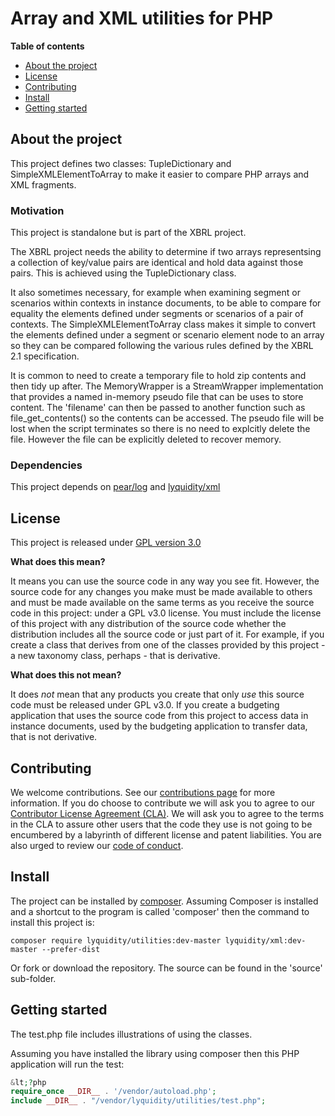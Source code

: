 # Array and XML utilities for PHP

**Table of contents**
* [About the project](#about-the-project)
* [License](#license)
* [Contributing](#contributing)
* [Install](#istall)
* [Getting started](#getting-started)

## About the project

This project defines two classes: TupleDictionary and SimpleXMLElementToArray to make it easier to compare PHP arrays
and XML fragments.

### Motivation

This project is standalone but is part of the XBRL project.  

The XBRL project needs the ability to determine if two arrays representsing a collection of key/value pairs are identical and 
hold data against those pairs.  This is achieved using the TupleDictionary class.  

It also sometimes necessary, for example when examining segment or scenarios within contexts in instance documents, to
be able to compare for equality the elements defined under segments or scenarios of a pair of contexts.  The 
SimpleXMLElementToArray class makes it simple to convert the elements defined under a segment or scenario element node
to an array so they can be compared following the various rules defined by the XBRL 2.1 specification.  

It is common to need to create a temporary file to hold zip contents and then tidy up after.  The MemoryWrapper is a StreamWrapper
implementation that provides a named in-memory pseudo file that can be uses to store content.  The 'filename' can then be passed
to another function such as file_get_contents() so the contents can be accessed.  The pseudo file will be lost when the script
terminates so there is no need to explcitly delete the file.  However the file can be explicitly deleted to recover memory. 

### Dependencies

This project depends on [pear/log](https://github.com/pear/Log) and [lyquidity/xml](https://github.com/bseddon/xml)

## License

This project is released under [GPL version 3.0](LICENCE)

**What does this mean?**

It means you can use the source code in any way you see fit.  However, the source code for any changes you make must be made available to others and must be made
available on the same terms as you receive the source code in this project: under a GPL v3.0 license.  You must include the license of this project with any
distribution of the source code whether the distribution includes all the source code or just part of it.  For example, if you create a class that derives 
from one of the classes provided by this project - a new taxonomy class, perhaps - that is derivative.

**What does this not mean?**

It does *not* mean that any products you create that only *use* this source code must be released under GPL v3.0.  If you create a budgeting application that uses
the source code from this project to access data in instance documents, used by the budgeting application to transfer data, that is not derivative. 

## Contributing

We welcome contributions.  See our [contributions page](https://gist.github.com/bseddon/cfe04753192087c82766bee583f519aa) for more information.  If you do choose
to contribute we will ask you to agree to our [Contributor License Agreement (CLA)](https://gist.github.com/bseddon/cfe04753192087c82766bee583f519aa).  We will 
ask you to agree to the terms in the CLA to assure other users that the code they use is not going to be encumbered by a labyrinth of different license and patent 
liabilities.  You are also urged to review our [code of conduct](CODE_OF_CONDUCT.md).

## Install

The project can be installed by [composer](https://getcomposer.org/).   Assuming Composer is installed and a shortcut to the program is called 'composer'
then the command to install this project is:

```
composer require lyquidity/utilities:dev-master lyquidity/xml:dev-master --prefer-dist
```


Or fork or download the repository.  The source can be found in the 'source' sub-folder.

## Getting started

The test.php file includes illustrations of using the classes.

Assuming you have installed the library using composer then this PHP application will run the test:

```php
&lt;?php
require_once __DIR__ . '/vendor/autoload.php';
include __DIR__ . "/vendor/lyquidity/utilities/test.php";
```

